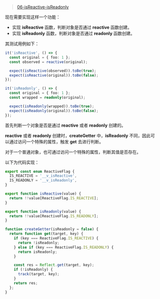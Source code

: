 > [06-isReactive-isReadonly](https://github.com/Atlanstis/mini-vue/tree/06-isReactive-isReadonly)

现在需要实现这样一个功能：

- 实现 **isReactive** 函数，判断对象是否通过 **reactive** 函数创建。
- 实现 **isReadonly** 函数，判断对象是否通过 **readonly** 函数创建。

其测试用例如下：

```typescript
it('isReactive', () => {
  const original = { foo: 1 };
  const observed = reactive(original);

  expect(isReactive(observed)).toBe(true);
  expect(isReactive(original)).toBe(false);
});

it('isReadonly', () => {
  const original = { foo: 1 };
  const wrapped = readonly(original);

  expect(isReadonly(wrapped)).toBe(true);
  expect(isReadonly(original)).toBe(false);
});
```

首先判断一个对象是否是通过 **reactive** 或者 **readonly** 创建的。

**reactive** 或者 **readonly** 创建时，**createGetter** 中，**isReadonly** 不同，因此可以通过访问一个特殊的属性，触发 **get** 去进行判断。

对于一个普通对象，也可通过访问一个特殊的属性，判断其值是否存在。

以下为代码实现：

```typescript
export const enum ReactiveFlag {
  IS_REACTIVE = '__v_isReactive',
  IS_READONLY = '__v_isReadonly',
}

export function isReactive(value) {
  return !!value[ReactiveFlag.IS_REACTIVE];
}

export function isReadonly(value) {
  return !!value[ReactiveFlag.IS_READONLY];
}

function createGetter(isReadonly = false) {
  return function get(target, key) {
    if (key === ReactiveFlag.IS_REACTIVE) {
      return !isReadonly;
    } else if (key === ReactiveFlag.IS_READONLY) {
      return isReadonly;
    }

    const res = Reflect.get(target, key);
    if (!isReadonly) {
      track(target, key);
    }
    return res;
  };
}
```
